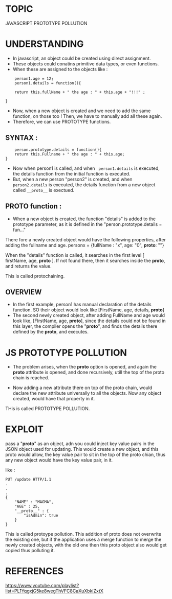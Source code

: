 # TOPIC
JAVASCRIPT PROTOTYPE POLLUTION

# UNDERSTANDING

- In javascript, an object could be created using direct assignment.
- These objects could conatins primitive data types, or even functions.
- When these are assigned to the objects like :
```	person1.fullName = "Ragul";
	person1.age = 12;
	person1.details = function(){
	
	return this.fullName + " the age : " + this.age + "!!!" ;
	
}
```

- Now, when a new object is created and we need to add the same function, on those too ! Then, we have to manually add all
these again.
- Therefore, we can use PROTOTYPE functions.

## SYNTAX :
```
	person.prototype.details = function(){
	return this.Fullname + " the age : " + this.age;
}
```

- Now when person1 is called, and when ``` person1.details```
is executed, the details function from the initial function is executed.
- But, when a new person "person2" is created, and when ```person2.details```
is executed, the details function from a new object called ```__proto__```
is exectued.

## __PROTO__ function :
- When a new object is created, the function "details" is added to the prototype parameter, as it is defined in the 
"person.prototype.details = fun..."

There fore a newly created object would have the following properties, after adding the fullname and age.
personx = {fullName : "x", age: "0", __proto__: ""}

When the "details" function is called, it searches in the first level [ firstName, age, __proto__ ]. If not found there,
then it searches inside the __proto__, and returns the value.

This is called protochaining.

## OVERVIEW

-  In the first example, person1 has manual declaration of the details function. SO their object would look like
[FirstName, age, details, __proto__]
- The second newly created object, after adding FullName and age would look like, [FIrstName, age, __proto__], since
the details could not be found in this layer, the compiler opens the "__proto__", and finds the details there defined 
by the __proto__, and executes.

# JS PROTOTYPE POLLUTION
- The problem arises, when the __proto__ option is opened, and again the __proto__ attribute is opened, and done recursively, 
utill the top of the proto chain is reached.

 - Now adding a new attribute there on top of the proto chain, would declare the new attribute universally to all the objects.
Now any object created, would have that property in it.

THis is called PROTOTYPE POLLUTION.

# EXPLOIT

pass a "__proto__" as an object, adn you could inject key value pairs in the JSON object used for updating.
This would create a new object, and this proto would allow, the key value pair to sit in the top of the proto chian, thus
any new object would have the key value pair, in it.

like :
```
PUT /update HTTP/1.1
.
.
.
{
	"NAME" : "MAGMA",
	"AGE" : 25,
	"__proto__" : {
		"isAdmin": true
	}
}
```

This is called protoype pollution.
This addition of proto does not overwrite the existing one, but if the application uses a merge function to merge
the newly created objects, with the old one then this proto object also would get copied thus polluting it.

# REFERENCES
https://www.youtube.com/playlist?list=PL1YqgxjG5ke8wegThVFC8CaXuXbkiZxtX
